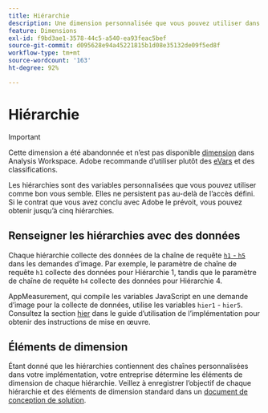 ```yaml
---
title: Hiérarchie
description: Une dimension personnalisée que vous pouvez utiliser dans les rapports.
feature: Dimensions
exl-id: f9bd3ae1-3578-44c5-a540-ea93feac5bef
source-git-commit: d095628e94a45221815b1d08e35132de09f5ed8f
workflow-type: tm+mt
source-wordcount: '163'
ht-degree: 92%

---
```


# Hiérarchie

>[!IMPORTANT]
>
>Cette dimension a été abandonnée et n’est pas disponible [dimension](overview.md) dans Analysis Workspace. Adobe recommande d’utiliser plutôt des [eVars](evar.md) et des classifications.

Les hiérarchies sont des variables personnalisées que vous pouvez utiliser comme bon vous semble. Elles ne persistent pas au-delà de l’accès défini. Si le contrat que vous avez conclu avec Adobe le prévoit, vous pouvez obtenir jusqu’à cinq hiérarchies.

## Renseigner les hiérarchies avec des données

Chaque hiérarchie collecte des données de la chaîne de requête [`h1` - `h5` ](/help/implement/validate/query-parameters.md) dans les demandes d’image. Par exemple, le paramètre de chaîne de requête `h1` collecte des données pour Hiérarchie 1, tandis que le paramètre de chaîne de requête `h4` collecte des données pour Hiérarchie 4.

AppMeasurement, qui compile les variables JavaScript en une demande d’image pour la collecte de données, utilise les variables `hier1` - `hier5`. Consultez la section [hier](/help/implement/vars/page-vars/hier.md) dans le guide d’utilisation de l’implémentation pour obtenir des instructions de mise en œuvre.

## Éléments de dimension

Étant donné que les hiérarchies contiennent des chaînes personnalisées dans votre implémentation, votre entreprise détermine les éléments de dimension de chaque hiérarchie. Veillez à enregistrer l’objectif de chaque hiérarchie et des éléments de dimension standard dans un [document de conception de solution](/help/implement/prepare/solution-design.md).
